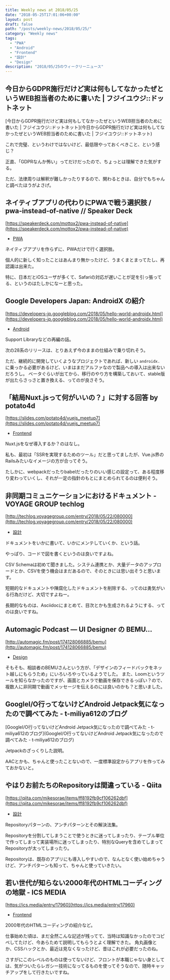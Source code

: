 ```yaml
---
title: Weekly news at 2018/05/25
date: "2018-05-25T17:01:06+00:00"
layout: post
draft: false
path: "/posts/weekly-news/2018/05/25/"
category: "Weekly news"
tags:
  - "PWA"
  - "Android"
  - "Frontend"
  - "設計"
  - "Design"
description: "2018/05/25のウィークリーニュース"
---
```



## 今日からGDPR施行だけど実は何もしてなかったぜというWEB担当者のために書いた | フジイユウジ::ドットネット
[今日からGDPR施行だけど実は何もしてなかったぜというWEB担当者のために書いた | フジイユウジ::ドットネット](今日からGDPR施行だけど実は何もしてなかったぜというWEB担当者のために書いた | フジイユウジ::ドットネット)
<ul class="post-single__tags-list">
</ul>


これで完璧、というわけではないけど、最低限やっておくべきこと、という感じ？

正直、「GDPRなんか怖い」ってだけだったので、ちょっとは理解できた気がする。

ただ、法律周りは解釈が難しかったりするので、関わるときは、自分でもちゃんと調べたほうがよさげ。

## ネイティブアプリの代わりにPWAで戦う選択肢 / pwa-instead-of-native // Speaker Deck
[https://speakerdeck.com/mottox2/pwa-instead-of-native](https://speakerdeck.com/mottox2/pwa-instead-of-native)
<ul class="post-single__tags-list">
  <li class="post-single__tags-list-item">
    <a class="post-single__tags-list-item-link" href="/tags/pwa/">PWA</a>
  </li>
</ul>


ネイティブアプリを作らずに、PWAだけで行く選択肢。

個人的に新しく知ったことはあんまり無かったけど、うまくまとまってたし、再認識は出来た。

特に、日本だとiOSユーザが多くて、Safariの対応が遅いことが足を引っ張ってる、というのはたしかになーと思った。

## Google Developers Japan: AndroidX の紹介
[https://developers-jp.googleblog.com/2018/05/hello-world-androidx.html](https://developers-jp.googleblog.com/2018/05/hello-world-androidx.html)
<ul class="post-single__tags-list">
  <li class="post-single__tags-list-item">
    <a class="post-single__tags-list-item-link" href="/tags/android/">Android</a>
  </li>
</ul>


Support Libraryなどの再編の話。

次の28系のリリースは、とりあえず今のままの仕組みで乗り切れそう。

ただ、継続的に開発していくようなプロジェクトであれば、新しい `androidx.` に乗っかる必要があるけど、いまはまだアルファなので製品への導入は出来ないだろうし。
ベータぐらいが出てから、移行のやり方を構築しておいて、stable版が出たらさっさと置き換える、ってのが良さそう。

## 「結局Nuxt.jsって何がいいの？」に対する回答 by potato4d
[https://slides.com/potato4d/vuejs_meetup7](https://slides.com/potato4d/vuejs_meetup7)
<ul class="post-single__tags-list">
  <li class="post-single__tags-list-item">
    <a class="post-single__tags-list-item-link" href="/tags/frontend/">Frontend</a>
  </li>
</ul>


Nuxt.jsをなぜ導入するか？のはなし。

私も、最初は「SSRを実現するためのツール」だと思ってましたが、Vue.js界のRailsみたいなイメージの方が合ってそう。

たしかに、webpackだったりbabelだったりのいい感じの設定って、ある程度移り変わっていくし、それが一定の指針のもとにまとめられてるのは便利そう。

## 非同期コミュニケーションにおけるドキュメント - VOYAGE GROUP techlog
[http://techlog.voyagegroup.com/entry/2018/05/22/080000](http://techlog.voyagegroup.com/entry/2018/05/22/080000)
<ul class="post-single__tags-list">
  <li class="post-single__tags-list-item">
    <a class="post-single__tags-list-item-link" href="/tags/設計/">設計</a>
  </li>
</ul>


ドキュメントをいかに書いて、いかにメンテしていくか、という話。

やっぱり、コードで図を書くというのは良いですよね。

CSV Schemaは初めて聞きました。システム連携とか、大量データのアップロードとか、CSVを使う機会はまだあるので、そのときには思い出そうと思います。

短期的なドキュメントや陳腐化したドキュメントを削除する、ってのは勇気がいる行為だけど、大切ですよねー。

長期的なものは、Asciidocにまとめて、目次とかも生成されるようにする、ってのは良いですね。

## Automagic Podcast — UI Designer の BEMU...
[http://automagic.fm/post/174128066885/bemu](http://automagic.fm/post/174128066885/bemu)
<ul class="post-single__tags-list">
  <li class="post-single__tags-list-item">
    <a class="post-single__tags-list-item-link" href="/tags/design/">Design</a>
  </li>
</ul>


そもそも、相談者のBEMUさんという方が、「デザインのフィードバックをネット越しにもらうため」にいろいろやっているようでした。
また、Loomというツールを知らなかったのですが、画面とカメラで動画を保存できるっぽい？ので、複数人に非同期で動画でメッセージを伝えるのには良いのかも？と思いました。


## GoogleI/O行ってないけどAndroid Jetpack気になったので調べてみた - t-miliya612のブログ
[GoogleI/O行ってないけどAndroid Jetpack気になったので調べてみた - t-miliya612のブログ](GoogleI/O行ってないけどAndroid Jetpack気になったので調べてみた - t-miliya612のブログ)
<ul class="post-single__tags-list">
</ul>


Jetpackのざっくりした説明。

AACとかも、ちゃんと使ったことないので、一度標準設定からアプリを作ってみておかないと。

## やはりお前たちのRepositoryは間違っている - Qiita
[https://qiita.com/mikesorae/items/ff8192fb9cf106262dbf](https://qiita.com/mikesorae/items/ff8192fb9cf106262dbf)
<ul class="post-single__tags-list">
  <li class="post-single__tags-list-item">
    <a class="post-single__tags-list-item-link" href="/tags/設計/">設計</a>
  </li>
</ul>


Repositoryパターンの、アンチパターンとその解決法集。

Repositoryを分割してしまうことで使うときに迷ってしまったり、テーブル単位で作ってしまって実装場所に迷ってしまったり、特別なQueryを含めてしまってRepositoryが太ってしまったり。

Repositoryは、既存のアプリにも導入しやすいので、なんとなく使い始めちゃうけど、アンチパターンも知って、ちゃんと使っていきたい。

## 若い世代が知らない2000年代のHTMLコーディングの地獄 - ICS MEDIA
[https://ics.media/entry/17960](https://ics.media/entry/17960)
<ul class="post-single__tags-list">
  <li class="post-single__tags-list-item">
    <a class="post-single__tags-list-item-link" href="/tags/frontend/">Frontend</a>
  </li>
</ul>


2000年代のHTMLコーディングの紹介など。

仕事始めた頃は、まだ全然こんな記述が残ってて、当時は知識なかったのでコピペしてたけど、今あらためて説明してもらうとよく理解できた。
角丸画像とか、CSSハックとか、最近は見なくなったけど、昔はこれが必要だったのね。

さすがにこのレベルのものは使ってないけど、フロントが本職じゃない身としては、気がついたらレガシー技術になってるものを使ってそうなので、随時キャッチアップをして行きたいですね。

